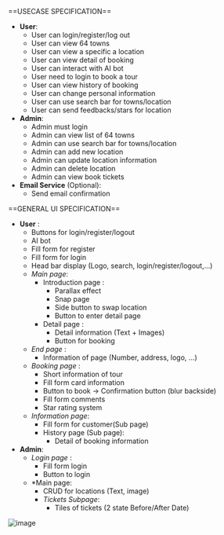 ==USECASE SPECIFICATION==
- **User**:
	- User can login/register/log out
	- User can view 64 towns
	- User can view a specific a location
	- User can view detail of booking
	- User can interact with AI bot
	- User need to login to book a tour
	- User can view history of booking
	- User can change personal information
	- User can use search bar for towns/location
	- User can send feedbacks/stars for location
- **Admin**:
	- Admin must login
	- Admin can view list of 64 towns
	- Admin can use search bar for towns/location
	- Admin can add new location
	- Admin can update location information
	- Admin can delete location
	- Admin can view book tickets
- **Email Service**  (Optional): 
	- Send email confirmation

==GENERAL UI SPECIFICATION==
- **User** : 
	- Buttons for login/register/logout
	- AI bot
	- Fill form for register
	- Fill form for login
	- Head bar display (Logo, search, login/register/logout,...)
	- *Main page*:
		- Introduction page  :
			- Parallax effect
			- Snap page
			- Side button to swap location
			- Button to enter detail page
		- Detail page :
			- Detail information (Text + Images)
			- Button for booking
	- *End page* :
		- Information of page (Number, address, logo, ...)
	- *Booking page* :
		- Short information of tour
		- Fill form card information
		- Button to book -> Confirmation button (blur backside)
		- Fill form comments
		- Star rating system
	- *Information page*:
		- Fill form for customer(Sub page)
		- History page (Sub page):
			- Detail of booking information
- **Admin**:
	- *Login page* : 
		- Fill form login
		- Button to login
	- *Main page:
		- CRUD for locations (Text, image)
		- *Tickets Subpage*:
			- Tiles of tickets (2 state Before/After Date)
 
![image](https://github.com/Tr1ck4/Tour-de-Viet/assets/91774874/cd3c6f49-21f2-4a37-8887-8044cf60286c)

